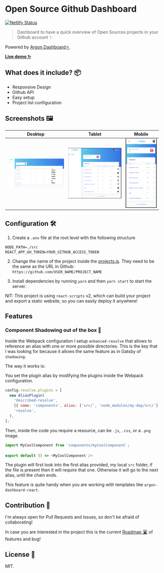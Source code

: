 # Open Source Github Dashboard

[![Netlify Status](https://api.netlify.com/api/v1/badges/060f6655-b693-402a-8eee-39836d3ffca2/deploy-status)](https://app.netlify.com/sites/oss-dashboard-emasuriano/deploys)

> Dashboard to have a quick overview of Open Sources projects in your Github account ✨

Powered by [Argon Dashboard⚛️](https://github.com/creativetimofficial/argon-dashboard-react).

**[Live demo ✨](https://oss-dashboard.netlify.com)**

## What does it include? 📦

- Responsive Design
- Github API
- Easy setup
- Project list configuration

## Screenshots 🖼

| Desktop                        | Tablet                       | Mobile                       |
| ------------------------------ | ---------------------------- | ---------------------------- |
| ![Desktop](./docs/desktop.png) | ![Tablet](./docs/tablet.png) | ![Mobile](./docs/mobile.png) |

## Configuration 🛠

1. Create a `.env` file at the root level with the following structure

```text
NODE_PATH=./src
REACT_APP_GH_TOKEN=YOUR_GITHUB_ACCESS_TOKEN
```

2. Change the name of the project inside the [projects.js](https://github.com/EmaSuriano/oss-project-dashboard/blob/master/src/projects.js). They need to be the same as the URL in Github: `https://github.com/USER_NAME/PROJECT_NAME`

3. Install dependencies by running `yarn` and then `yarn start` to start the server.

NIT: This project is using `react-scripts` v2, which can build your project and export a static website, so you can easily deploy it anywhere!

## Features

### Component Shadowing out of the box 🤯

Inside the Webpack configuration I setup `enhanced-resolve` that allows to reference an alias with one or more possible directories. This is the key that I was looking for because it allows the same feature as in Gatsby of `shadowing`.

The way it works is:

You set the plugin alias by modifying the plugins inside the Webpack configuration.

```javascript
config.resolve.plugins = [
  new AliasPlugin(
    'described-resolve',
    [{ name: 'components', alias: ['src/', 'node_modules/my-dep/src/'] }],
    'resolve',
  ),
];
```

Then, inside the code you require a resource, can be `.js`, `.css`, or a `.png` image.

```javascript
import MyCoolComponent from 'components/myCoolComponent`;

export default () => <MyCoolComponent />
```

The plugin will first look into the first alias provided, my local `src` folder, if the file is present then it will require that one. Otherwise it will go to the next alias, until the chain ends.

This feature is quite handy when you are working with templates like `argon-dashboard-react`.

## Contribution 💪

I'm always open for Pull Requests and Issues, so don't be afraid of collaborating!

In case you are interested in the project this is the current [Roadmap 🛣](./ROADMAP.md) of features and bug!

## License 📝

MIT.
